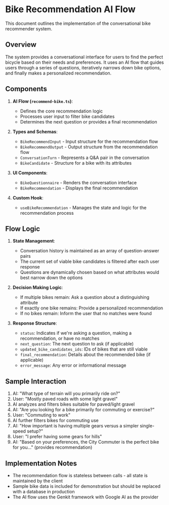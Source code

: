 # Bike Recommendation AI Flow

This document outlines the implementation of the conversational bike recommender system.

## Overview

The system provides a conversational interface for users to find the perfect bicycle based on their needs and preferences. It uses an AI flow that guides users through a series of questions, iteratively narrows down bike options, and finally makes a personalized recommendation.

## Components

1. **AI Flow (`recommend-bike.ts`)**:
   - Defines the core recommendation logic
   - Processes user input to filter bike candidates
   - Determines the next question or provides a final recommendation

2. **Types and Schemas**:
   - `BikeRecommendInput` - Input structure for the recommendation flow
   - `BikeRecommendOutput` - Output structure from the recommendation flow
   - `ConversationTurn` - Represents a Q&A pair in the conversation
   - `BikeCandidate` - Structure for a bike with its attributes

3. **UI Components**:
   - `BikeQuestionnaire` - Renders the conversation interface
   - `BikeRecommendation` - Displays the final recommendation

4. **Custom Hook**:
   - `useBikeRecommendation` - Manages the state and logic for the recommendation process

## Flow Logic

1. **State Management**:
   - Conversation history is maintained as an array of question-answer pairs
   - The current set of viable bike candidates is filtered after each user response
   - Questions are dynamically chosen based on what attributes would best narrow down the options

2. **Decision Making Logic**:
   - If multiple bikes remain: Ask a question about a distinguishing attribute
   - If exactly one bike remains: Provide a personalized recommendation
   - If no bikes remain: Inform the user that no matches were found

3. **Response Structure**:
   - `status`: Indicates if we're asking a question, making a recommendation, or have no matches
   - `next_question`: The next question to ask (if applicable)
   - `updated_bike_candidates_ids`: IDs of bikes that are still viable
   - `final_recommendation`: Details about the recommended bike (if applicable)
   - `error_message`: Any error or informational message

## Sample Interaction

1. AI: "What type of terrain will you primarily ride on?"
2. User: "Mostly paved roads with some light gravel"
3. AI analyzes and filters bikes suitable for paved/light gravel
4. AI: "Are you looking for a bike primarily for commuting or exercise?"
5. User: "Commuting to work"
6. AI further filters bikes for commuting use
7. AI: "How important is having multiple gears versus a simpler single-speed setup?"
8. User: "I prefer having some gears for hills"
9. AI: "Based on your preferences, the City Commuter is the perfect bike for you..." (provides recommendation)

## Implementation Notes

- The recommendation flow is stateless between calls - all state is maintained by the client
- Sample bike data is included for demonstration but should be replaced with a database in production
- The AI flow uses the Genkit framework with Google AI as the provider

